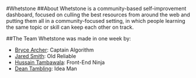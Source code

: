 #Whetstone
##About
Whetstone is a community-based self-improvement dashboard, focused on culling the best resources from around the web and putting them all in a community-focused setting, in which people learning the same topic or skill can keep each other on track. 

##The Team
Whetstone was made in one week by:

* [Bryce Archer](https://github.com/barcher): Captain Algorithm
* [Jared Smith](https://github.com/jaredsmithse): Old Reliable
* [Hussain Tambawala](https://github.com/hussain283): Front-End Ninja
* [Dean Tambling](https://github.com/Tambling): Idea Man
